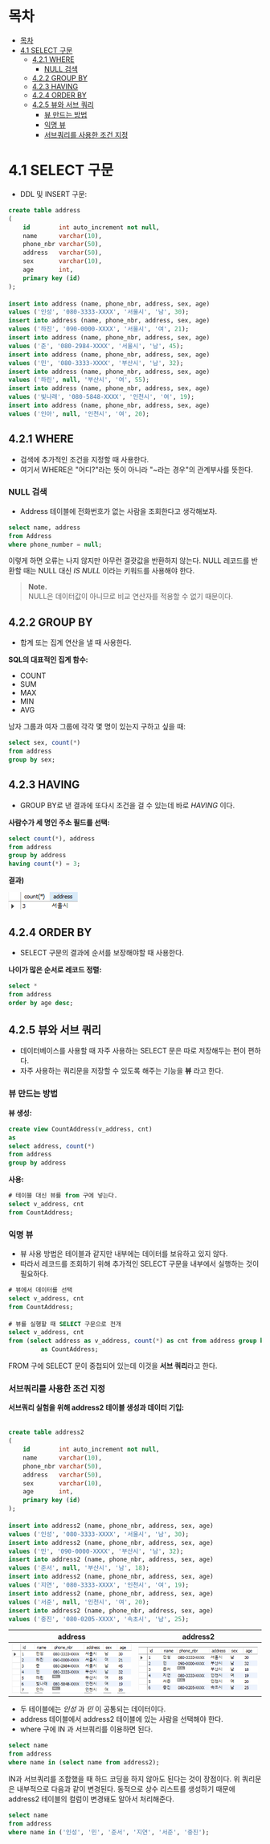 # 목차

- [목차](#목차)
- [4.1 SELECT 구문](#41-select-구문)
    - [4.2.1 WHERE](#421-where)
        - [NULL 검색](#null-검색)
    - [4.2.2 GROUP BY](#422-group-by)
    - [4.2.3 HAVING](#423-having)
    - [4.2.4 ORDER BY](#424-order-by)
    - [4.2.5 뷰와 서브 쿼리](#425-뷰와-서브-쿼리)
        - [뷰 만드는 방법](#뷰-만드는-방법)
        - [익명 뷰](#익명-뷰)
        - [서브쿼리를 사용한 조건 지정](#서브쿼리를-사용한-조건-지정)

# 4.1 SELECT 구문

- DDL 및 INSERT 구문:

```sql
create table address
(
    id        int auto_increment not null,
    name      varchar(10),
    phone_nbr varchar(50),
    address   varchar(50),
    sex       varchar(10),
    age       int,
    primary key (id)
);

insert into address (name, phone_nbr, address, sex, age)
values ('인성', '080-3333-XXXX', '서울시', '남', 30);
insert into address (name, phone_nbr, address, sex, age)
values ('하진', '090-0000-XXXX', '서울시', '여', 21);
insert into address (name, phone_nbr, address, sex, age)
values ('준', '080-2984-XXXX', '서울시', '남', 45);
insert into address (name, phone_nbr, address, sex, age)
values ('민', '080-3333-XXXX', '부산시', '남', 32);
insert into address (name, phone_nbr, address, sex, age)
values ('하린', null, '부산시', '여', 55);
insert into address (name, phone_nbr, address, sex, age)
values ('빛나래', '080-5848-XXXX', '인천시', '여', 19);
insert into address (name, phone_nbr, address, sex, age)
values ('인아', null, '인천시', '여', 20);
```

## 4.2.1 WHERE

- 검색에 추가적인 조건을 지정할 때 사용한다.
- 여기서 WHERE은 "어디?"라는 뜻이 아니라 "~라는 경우"의 관계부사를 뜻한다.

### NULL 검색

- Address 테이블에 전화번호가 없는 사람을 조회한다고 생각해보자.

```sql
select name, address
from Address
where phone_number = null;
```

이렇게 하면 오류는 나지 않지만 아무런 결괏값을 반환하지 않는다. NULL 레코드를 반환할 때는 NULL 대신 _IS NULL_ 이라는 키워드를 사용해야 한다.

> **Note.**  
> NULL은 데이터값이 아니므로 비교 연산자를 적용할 수 없기 때문이다.

## 4.2.2 GROUP BY

- 합계 또는 집계 연산을 낼 때 사용한다.

**SQL의 대표적인 집계 함수:**

- COUNT
- SUM
- MAX
- MIN
- AVG

남자 그룹과 여자 그룹에 각각 몇 명이 있는지 구하고 싶을 때:

```sql
select sex, count(*)
from address
group by sex;
```

## 4.2.3 HAVING

- GROUP BY로 낸 결과에 또다시 조건을 걸 수 있는데 바로 _HAVING_ 이다.

**사람수가 세 명인 주소 필드를 선택:**

```sql
select count(*), address
from address
group by address
having count(*) = 3;
```

**결과)**

![img_5.png](sql-image/img_5.png)

## 4.2.4 ORDER BY

- SELECT 구문의 결과에 순서를 보장해야할 때 사용한다.

**나이가 많은 순서로 레코드 정렬:**

```sql
select *
from address
order by age desc;
```

## 4.2.5 뷰와 서브 쿼리

- 데이터베이스를 사용할 때 자주 사용하는 SELECT 문은 따로 저장해두는 편이 편하다.
- 자주 사용하는 쿼리문을 저장할 수 있도록 해주는 기능을 **뷰** 라고 한다.

### 뷰 만드는 방법

**뷰 생성:**

```sql
create view CountAddress(v_address, cnt)
as
select address, count(*)
from address
group by address
```

**사용:**

```sql
# 테이블 대신 뷰를 from 구에 넣는다.
select v_address, cnt
from CountAddress;
```

### 익명 뷰

- 뷰 사용 방법은 테이블과 같지만 내부에는 데이터를 보유하고 있지 않다.
- 따라서 레코드를 조회하기 위해 추가적인 SELECT 구문을 내부에서 실행하는 것이 필요하다.

```sql
# 뷰에서 데이터를 선택
select v_address, cnt
from CountAddress;

# 뷰를 실행할 때 SELECT 구문으로 전개
select v_address, cnt
from (select address as v_address, count(*) as cnt from address group by address)
         as CountAddress;
```

FROM 구에 SELECT 문이 중첩되어 있는데 이것을 **서브 쿼리**라고 한다.

### 서브쿼리를 사용한 조건 지정

**서브쿼리 실험을 위해 address2 테이블 생성과 데이터 기입:**

```sql

create table address2
(
    id        int auto_increment not null,
    name      varchar(10),
    phone_nbr varchar(50),
    address   varchar(50),
    sex       varchar(10),
    age       int,
    primary key (id)
);

insert into address2 (name, phone_nbr, address, sex, age)
values ('인성', '080-3333-XXXX', '서울시', '남', 30);
insert into address2 (name, phone_nbr, address, sex, age)
values ('민', '090-0000-XXXX', '부산시', '남', 32);
insert into address2 (name, phone_nbr, address, sex, age)
values ('준서', null, '부산시', '남', 18);
insert into address2 (name, phone_nbr, address, sex, age)
values ('지연', '080-3333-XXXX', '인천시', '여', 19);
insert into address2 (name, phone_nbr, address, sex, age)
values ('서준', null, '인천시', '여', 20);
insert into address2 (name, phone_nbr, address, sex, age)
values ('중진', '080-0205-XXXX', '속초시', '남', 25);
```

|address|address2|
|:----:|:----:|
|![img_8.png](sql-image/img_8.png)|![img_7.png](sql-image/img_7.png)|

- 두 테이블에는 _인성_ 과 _민_ 이 공통되는 데이터이다.
- address 테이블에서 address2 테이블에 있는 사람을 선택해야 한다.
- where 구에 IN 과 서브쿼리를 이용하면 된다.

```sql
select name
from address
where name in (select name from address2);
```

IN과 서브쿼리를 조합했을 때 하드 코딩을 하지 않아도 된다는 것이 장점이다. 위 쿼리문은 내부적으로 다음과 같이 변경된다. 동적으로 상수 리스트를 생성하기 때문에 address2
테이블의 컬럼이 변경돼도 알아서 처리해준다.

```sql
select name
from address
where name in ('인성', '민', '준서', '지연', '서준', '중진');
```